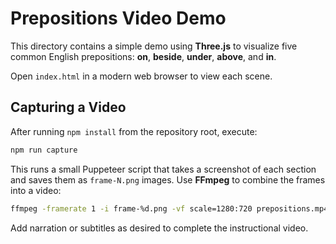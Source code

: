 # Prepositions Video Demo

This directory contains a simple demo using **Three.js** to visualize five common English prepositions: **on**, **beside**, **under**, **above**, and **in**.

Open `index.html` in a modern web browser to view each scene.

## Capturing a Video

After running `npm install` from the repository root, execute:

```bash
npm run capture
```

This runs a small Puppeteer script that takes a screenshot of each section and saves them as `frame-N.png` images. Use **FFmpeg** to combine the frames into a video:

```bash
ffmpeg -framerate 1 -i frame-%d.png -vf scale=1280:720 prepositions.mp4
```

Add narration or subtitles as desired to complete the instructional video.

